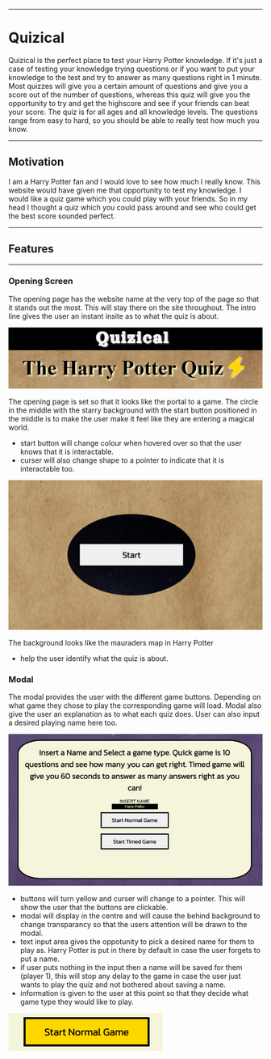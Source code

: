 ___
# **Quizical**


Quizical is the perfect place to test your Harry Potter knowledge. If it's just a case of testing your knowledge trying questions or if you want to put your knowledge to the test and try to answer as many questions right in 1 minute. Most quizzes will give you a certain amount of questions and give you a score out of the number of questions, whereas this quiz will give you the opportunity to try and get the highscore and see if your friends can beat your score. The quiz is for all ages and all knowledge levels. The questions range from easy to hard, so you should be able to really test how much you know. 

___
## **Motivation** ##
I am a Harry Potter fan and I would love to see how much I really know. This website would have given me that opportunity to test my knowledge. I would like a quiz game which you could play with your friends. So in my head I thought a quiz which you could pass around and see who could get the best score sounded perfect. 
___
## **Features** ##
___
### **Opening Screen** ###
The opening page has the website name at the very top of the page so that it stands out the most. This will stay there on the site throughout. The intro line gives the user an instant insite as to what the quiz is about.

![screenshot of website heading/logo with the brief insite to what the quiz is about](assets/images/heading-ss.png)

The opening page is set so that it looks like the portal to a game. The circle in the middle with the starry background with the start button positioned in the middle is to make the user make it feel like they are entering a magical world.

- start button will change colour when hovered over so that the user knows that it is interactable. 
- curser will also change shape to a pointer to indicate that it is interactable too.

![screenshot of start button on opening screen](assets/images/enter-quiz-ss.png)

The background looks like the mauraders map in Harry Potter 
- help the user identify what the quiz is about.

### **Modal** ###
The modal provides the user with the different game buttons. Depending on what game they chose to play the corresponding game will load. Modal also give the user an explanation as to what each quiz does. User can also input a desired playing name here too.

![screen shot of Modal](assets/images/modal-ss.png)

- buttons will turn yellow and curser will change to a pointer. This will show the user that the buttons are clickable.
- modal will display in the centre and will cause the behind background to change transparancy so that the users attention will be drawn to the modal.
- text input area gives the oppotunity to pick a desired name for them to play as. Harry Potter is put in there by default in case the user forgets to put a name.
- if user puts nothing in the input then a name will be saved for them (player 1), this will stop any delay to the game in case the user just wants to play the quiz and not bothered about saving a name.
- information is given to the user at this point so that they decide what game type they would like to play.

![screen shot of buttons turning yellow](assets/images/button-ss.png)









 


